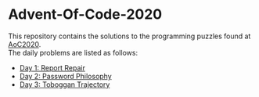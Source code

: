 # Advent-Of-Code-2020
This repository contains the solutions to the programming puzzles found at [AoC2020](https://adventofcode.com/2020).  
The daily problems are listed as follows:
* [Day 1: Report Repair](./Day1/) 
* [Day 2: Password Philosophy](./Day2/)
* [Day 3: Toboggan Trajectory](./Day3/)
